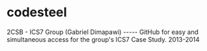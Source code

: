 codesteel
=========

2CSB - ICS7 Group (Gabriel Dimapawi) ----- GitHub for easy and simultaneous access for the group's ICS7 Case Study. 2013-2014
